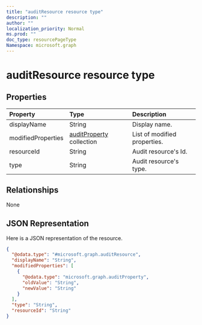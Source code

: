 ```yaml
---
title: "auditResource resource type"
description: ""
author: ""
localization_priority: Normal
ms.prod: ""
doc_type: resourcePageType
Namespace: microsoft.graph
---
```



# auditResource resource type



## Properties
|Property|Type|Description|
|:---|:---|:---|
|displayName|String|Display name.|
|modifiedProperties|[auditProperty](../resources/auditProperty.md) collection|List of modified properties.|
|resourceId|String|Audit resource's Id.|
|type|String|Audit resource's type.|

## Relationships
None

## JSON Representation
Here is a JSON representation of the resource.
<!-- {
  "blockType": "resource",
  "@odata.type": "microsoft.graph.auditResource"
}
-->
``` json
{
  "@odata.type": "#microsoft.graph.auditResource",
  "displayName": "String",
  "modifiedProperties": [
    {
      "@odata.type": "microsoft.graph.auditProperty",
      "oldValue": "String",
      "newValue": "String"
    }
  ],
  "type": "String",
  "resourceId": "String"
}
```

